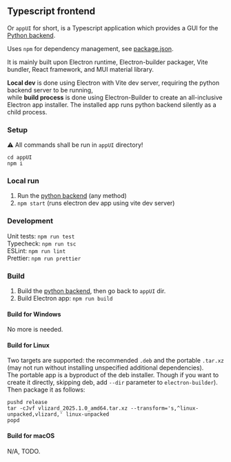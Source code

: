 ## Typescript frontend

Or `appUI` for short, is a Typescript application which provides a GUI for the [Python backend](appPy.md).

Uses `npm` for dependency management, see [package.json](../appUI/package.json).

It is mainly built upon Electron runtime, Electron-builder packager, Vite bundler, React framework, and MUI material library.

**Local dev** is done using Electron with Vite dev server, requiring the python backend server to be running,  
while **build process** is done using Electron-Builder to create an all-inclusive Electron app installer.
The installed app runs python backend silently as a child process.

### Setup
⚠ All commands shall be run in `appUI` directory!
```
cd appUI
npm i
```

### Local run
1. Run the [python backend](appPy.md#local-run) (any method)
2. `npm start` (runs electron dev app using vite dev server)

### Development
Unit tests: `npm run test`  
Typecheck: `npm run tsc`  
ESLint: `npm run lint`  
Prettier: `npm run prettier`

### Build
1. Build the [python backend](appPy.md#build), then go back to `appUI` dir.
2. Build Electron app: `npm run build`

#### Build for Windows
No more is needed.

#### Build for Linux

Two targets are supported: the recommended `.deb` and the portable `.tar.xz`
(may not run without installing unspecified additional dependencies).  
The portable app is a byproduct of the deb installer.
Though if you want to create it directly, skipping deb, add `--dir` parameter to `electron-builder`).  
Then package it as follows:
```
pushd release
tar -cJvf vlizard_2025.1.0_amd64.tar.xz --transform='s,^linux-unpacked,vlizard,' linux-unpacked
popd
```

#### Build for macOS
N/A, TODO.
